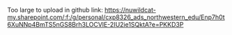 Too large to upload in github
link: https://nuwildcat-my.sharepoint.com/:f:/g/personal/cxp8326_ads_northwestern_edu/Enp7h0t6XuNNp4BmTS5nGS8Brh3LOCVlE-2IU2ie1SQktA?e=PKKD3P
